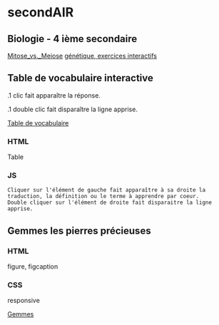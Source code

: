 # secondAIR

## Biologie - 4 ième secondaire
[Mitose_vs._Meiose](https://inani27.github.io/secondAIR/sciences-4A/Mitose_vs._Meiose.html)
[génétique, exercices interactifs](https://inani27.github.io/secondAIR/sciences-4A/exercices_genetique.html)

## Table de vocabulaire interactive
.1 clic fait apparaître la réponse.

.1 double clic fait disparaître la ligne apprise.


[Table de vocabulaire](https://inani27.github.io/secondAIR/)


### HTML 
Table 
### JS 
	Cliquer sur l'élément de gauche fait apparaître à sa droite la traduction, la définition ou le terme à apprendre par coeur. 
	Double cliquer sur l'élément de droite fait disparaitre la ligne apprise.
	
	
	
## Gemmes les pierres précieuses
### HTML 
figure, figcaption 
### CSS 
responsive


[Gemmes](https://inani27.github.io/secondAIR/Gemmes)
